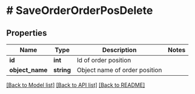 # # SaveOrderOrderPosDelete

## Properties

Name | Type | Description | Notes
------------ | ------------- | ------------- | -------------
**id** | **int** | Id of order position |
**object_name** | **string** | Object name of order position |

[[Back to Model list]](../../README.md#models) [[Back to API list]](../../README.md#endpoints) [[Back to README]](../../README.md)

